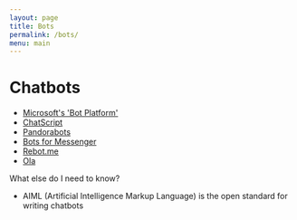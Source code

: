 ```yaml
---
layout: page
title: Bots
permalink: /bots/
menu: main
---
```


# Chatbots

- [Microsoft's 'Bot Platform'](https://dev.botframework.com)
- [ChatScript](http://chatscript.sourceforge.net)
- [Pandorabots](https://playground.pandorabots.com/en)
- [Bots for Messenger](https://messengerplatform.fb.com)
- [Rebot.me](http://rebot.me/page/about)
- [Ola](http://olabot.com)

What else do I need to know?

- AIML (Artificial Intelligence Markup Language) is the open standard for writing chatbots